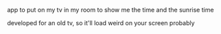 app to put on my tv in my room to show me the time and the sunrise time

developed for an old tv, so it'll load weird on your screen probably